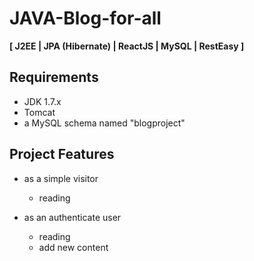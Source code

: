 # JAVA-Blog-for-all
**[ J2EE | JPA (Hibernate) | ReactJS | MySQL | RestEasy ]**


## Requirements

* JDK 1.7.x
* Tomcat
* a MySQL schema named "blogproject"


## Project Features

* as a simple visitor
    * reading
    
* as an authenticate user
    * reading
    * add new content